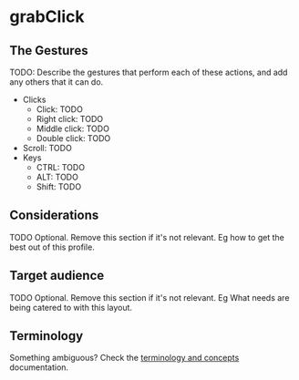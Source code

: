 # grabClick

## The Gestures

TODO: Describe the gestures that perform each of these actions, and add any others that it can do.

* Clicks
    * Click: TODO
    * Right click: TODO
    * Middle click: TODO
    * Double click: TODO
* Scroll: TODO
* Keys <!-- (nice to haves) -->
    * CTRL: TODO
    * ALT: TODO
    * Shift: TODO

## Considerations

TODO Optional. Remove this section if it's not relevant.
Eg how to get the best out of this profile.

## Target audience

TODO Optional. Remove this section if it's not relevant.
Eg What needs are being catered to with this layout.

## Terminology

Something ambiguous? Check the [terminology and concepts](https://github.com/ksandom/handWavey/blob/main/docs/terminologyAndConcepts.md) documentation.
